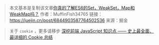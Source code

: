 > 本文基本是复制该文章[你真的了解ES6的Set，WeakSet，Map和WeakMap吗？](https://juejin.cn/post/6844903587764502536)
> 作者：MuffinFish34765
> 链接：https://juejin.cn/post/6844903587764502536
> 来源：掘金

> 关于 `cookie` ，更多请移步 [深挖前端 JavaScript 知识点 —— 史上最全面、最详细的 Cookie 总结](https://juejin.cn/post/6877133657228869639)

